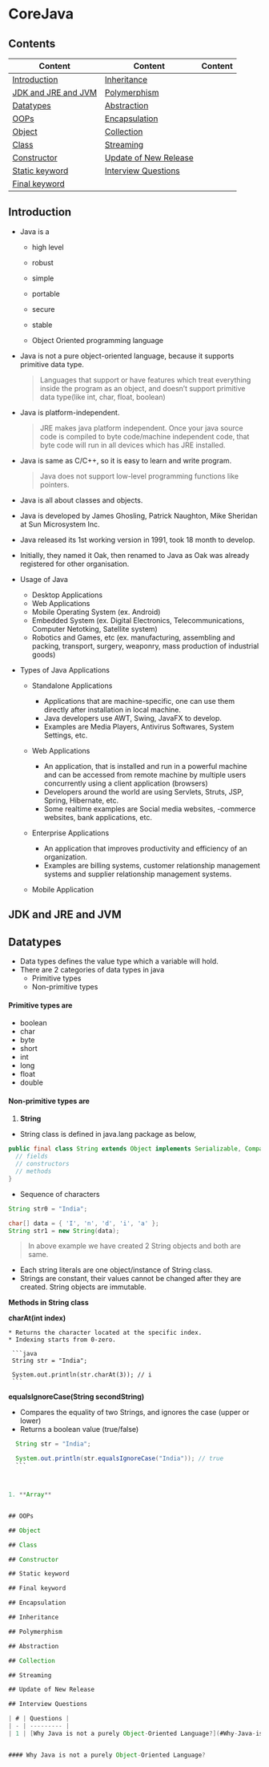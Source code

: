 # CoreJava

## Contents
| Content | Content | Content |
| ------- | ------- | ------- |
| [Introduction](#introduction) | [Inheritance](#inheritance) |  |
| [JDK and JRE and JVM](#jdk-and-jre-and-jvm) | [Polymerphism](#polymerphism) |
| [Datatypes](#datatypes) | [Abstraction](#abstraction) |
| [OOPs](#oops) | [Encapsulation](#encapsulation) |
| [Object](#object) | [Collection](#collection) |
| [Class](#class) | [Streaming](#streaming) |
| [Constructor](#constructor) | [Update of New Release](#Update-of-New-Release) |
| [Static keyword](#static-keyword) |[Interview Questions](#Interview-Questions) |
| [Final keyword](#final-keyword) |


## Introduction

* Java is a

  * high level
  
  * robust
  
  * simple
  
  * portable
  
  * secure
  
  * stable
  
  * Object Oriented programming language

* Java is not a pure object-oriented language, because it supports primitive data type.

  > Languages that support or have features which treat everything inside the program as an object, and doesn’t support primitive data type(like int, char, float, boolean)
  
* Java is platform-independent.

  > JRE makes java platform independent. Once your java source code is compiled to byte code/machine independent code, that byte code will run in all devices which has JRE installed.
  
* Java is same as C/C++, so it is easy to learn and write program.

  > Java does not support low-level programming functions like pointers.
  
* Java is all about classes and objects.

* Java is developed by James Ghosling, Patrick Naughton, Mike Sheridan at Sun Microsystem Inc.

* Java released its 1st working version in 1991, took 18 month to develop.

* Initially, they named it Oak, then renamed to Java as Oak was already registered for other organisation.

* Usage of Java

  * Desktop Applications
  * Web Applications
  * Mobile Operating System (ex. Android)
  * Embedded System (ex. Digital Electronics, Telecommunications, Computer Netotking, Satellite system)
  * Robotics and Games, etc (ex. manufacturing, assembling and packing, transport, surgery, weaponry, mass production of industrial goods)

* Types of Java Applications
 
  * Standalone Applications
    * Applications that are machine-specific, one can use them directly after installation in local machine.
    * Java developers use AWT, Swing, JavaFX to develop.
    * Examples are Media Players, Antivirus Softwares, System Settings, etc.
  
  * Web Applications
    * An application, that is installed and run in a powerful machine and can be accessed from remote machine by multiple users concurrently using a client application (browsers)
    * Developers around the world are using Servlets, Struts, JSP, Spring, Hibernate, etc.
    * Some realtime examples are Social media websites, -commerce websites, bank applications, etc.
    
  * Enterprise Applications
    * An application that improves productivity and efficiency of an organization.
    * Examples are billing systems, customer relationship management systems and supplier relationship management systems.
  
  * Mobile Application
  

## JDK and JRE and JVM

## Datatypes

* Data types defines the value type which a variable will hold.
* There are 2 categories of data types in java
  * Primitive types
  * Non-primitive types

#### Primitive types are
  * boolean
  * char
  * byte
  * short
  * int
  * long
  * float
  * double

#### Non-primitive types are
  1. **String**
  
   * String class is defined in java.lang package as below,

   ```java
   public final class String extends Object implements Serializable, Comparable<String>, CharSequence {
     // fields
     // constructors
     // methods
   }
   ```
  
   * Sequence of characters
  
   ```java
   String str0 = "India";

   char[] data = { 'I', 'n', 'd', 'i', 'a' };
   String str1 = new String(data);
   ```
   > In above example we have created 2 String objects and both are same.
   
   * Each string literals are one object/instance of String class.
   * Strings are constant, their values cannot be changed after they are created. String objects are immutable.
  
   **Methods in String class**
   
   **charAt(int index)**
   
    * Returns the character located at the specific index.
    * Indexing starts from 0-zero.

     ```java
     String str = "India";

     System.out.println(str.charAt(3)); // i
     ```

   **equalsIgnoreCase(String secondString)**
   
   * Compares the equality of two Strings, and ignores the case (upper or lower)
   * Returns a boolean value (true/false)
   
   ```java
     String str = "India";

     System.out.println(str.equalsIgnoreCase("India")); // true
     ```


  
  1. **Array**


## OOPs

## Object

## Class

## Constructor

## Static keyword

## Final keyword

## Encapsulation

## Inheritance

## Polymerphism

## Abstraction

## Collection

## Streaming

## Update of New Release

## Interview Questions

| # | Questions |
| - | --------- |
| 1 | [Why Java is not a purely Object-Oriented Language?](#Why-Java-is-not-a-purely-Object-Oriented-Language?) |


#### Why Java is not a purely Object-Oriented Language?
